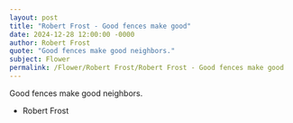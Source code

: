 ```yaml
---
layout: post
title: "Robert Frost - Good fences make good"
date: 2024-12-28 12:00:00 -0000
author: Robert Frost
quote: "Good fences make good neighbors."
subject: Flower
permalink: /Flower/Robert Frost/Robert Frost - Good fences make good
---
```


Good fences make good neighbors.

- Robert Frost
